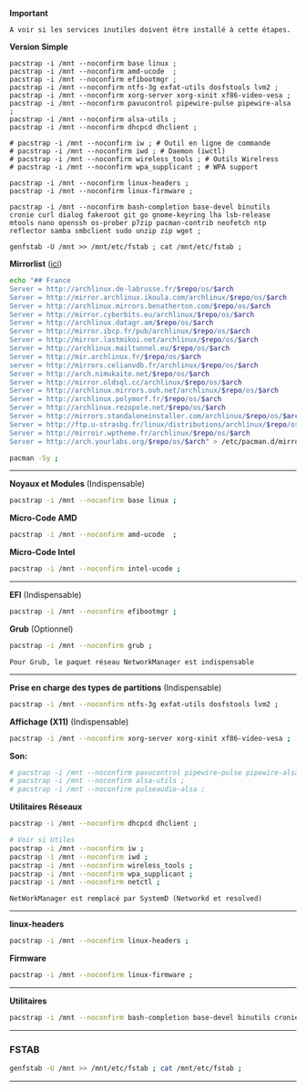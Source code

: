 **Important**
```
A voir si les services inutiles doivent être installé à cette étapes.
```

**Version Simple** 
```
pacstrap -i /mnt --noconfirm base linux ;
pacstrap -i /mnt --noconfirm amd-ucode  ;
pacstrap -i /mnt --noconfirm efibootmgr ;
pacstrap -i /mnt --noconfirm ntfs-3g exfat-utils dosfstools lvm2 ;
pacstrap -i /mnt --noconfirm xorg-server xorg-xinit xf86-video-vesa ;
pacstrap -i /mnt --noconfirm pavucontrol pipewire-pulse pipewire-alsa ;
pacstrap -i /mnt --noconfirm alsa-utils ;
pacstrap -i /mnt --noconfirm dhcpcd dhclient ;

# pacstrap -i /mnt --noconfirm iw ; # Outil en ligne de commande
# pacstrap -i /mnt --noconfirm iwd ; # Daemon (iwctl)
# pacstrap -i /mnt --noconfirm wireless_tools ; # Outils Wirelress
# pacstrap -i /mnt --noconfirm wpa_supplicant ; # WPA support

pacstrap -i /mnt --noconfirm linux-headers ;
pacstrap -i /mnt --noconfirm linux-firmware ;

pacstrap -i /mnt --noconfirm bash-completion base-devel binutils cronie curl dialog fakeroot git go gnome-keyring lha lsb-release mtools nano openssh os-prober p7zip pacman-contrib neofetch ntp reflector samba smbclient sudo unzip zip wget ;

genfstab -U /mnt >> /mnt/etc/fstab ; cat /mnt/etc/fstab ;
```


**Mirrorlist** ([ici](https://archlinux.org/mirrorlist/))

````bash
echo "## France
Server = http://archlinux.de-labrusse.fr/$repo/os/$arch
Server = http://mirror.archlinux.ikoula.com/archlinux/$repo/os/$arch
Server = http://archlinux.mirrors.benatherton.com/$repo/os/$arch
Server = http://mirror.cyberbits.eu/archlinux/$repo/os/$arch
Server = http://archlinux.datagr.am/$repo/os/$arch
Server = http://mirror.ibcp.fr/pub/archlinux/$repo/os/$arch
Server = http://mirror.lastmikoi.net/archlinux/$repo/os/$arch
Server = http://archlinux.mailtunnel.eu/$repo/os/$arch
Server = http://mir.archlinux.fr/$repo/os/$arch
server = http://mirrors.celianvdb.fr/archlinux/$repo/os/$arch
Server = http://arch.nimukaito.net/$repo/os/$arch
Server = http://mirror.oldsql.cc/archlinux/$repo/os/$arch
Server = http://archlinux.mirrors.ovh.net/archlinux/$repo/os/$arch
Server = http://archlinux.polymorf.fr/$repo/os/$arch
Server = http://archlinux.rezopole.net/$repo/os/$arch
Server = http://mirrors.standaloneinstaller.com/archlinux/$repo/os/$arch
Server = http://ftp.u-strasbg.fr/linux/distributions/archlinux/$repo/os/$arch
Server = http://mirroir.wptheme.fr/archlinux/$repo/os/$arch
Server = http://arch.yourlabs.org/$repo/os/$arch" > /etc/pacman.d/mirrorlist ;

pacman -Sy ;
````


------------------------------------------------------------------------------

**Noyaux et Modules** (Indispensable)
```bash
pacstrap -i /mnt --noconfirm base linux ;
```

**Micro-Code AMD**
``` bash
pacstrap -i /mnt --noconfirm amd-ucode  ;
```

**Micro-Code Intel**
```bash
pacstrap -i /mnt --noconfirm intel-ucode ;
``` 

-------------------------------------------------------------------------------

**EFI** (Indispensable)
```bash
pacstrap -i /mnt --noconfirm efibootmgr ;
```

**Grub** (Optionnel)
```bash
pacstrap -i /mnt --noconfirm grub ;
```

`Pour Grub, le paquet réseau NetworkManager est indispensable`


-------------------------------------------------------------------------------

**Prise en charge des types de partitions** (Indispensable)
```bash
pacstrap -i /mnt --noconfirm ntfs-3g exfat-utils dosfstools lvm2 ;
```

**Affichage (X11)** (Indispensable)
```bash
pacstrap -i /mnt --noconfirm xorg-server xorg-xinit xf86-video-vesa ;
```

**Son:**
```bash
# pacstrap -i /mnt --noconfirm pavucontrol pipewire-pulse pipewire-alsa ;
# pacstrap -i /mnt --noconfirm alsa-utils ;
# pacstrap -i /mnt --noconfirm pulseaudio-alsa ;
```

**Utilitaires Réseaux** 
```bash
pacstrap -i /mnt --noconfirm dhcpcd dhclient ;

# Voir si Utiles
pacstrap -i /mnt --noconfirm iw ;
pacstrap -i /mnt --noconfirm iwd ;
pacstrap -i /mnt --noconfirm wireless_tools ;
pacstrap -i /mnt --noconfirm wpa_supplicant ;
pacstrap -i /mnt --noconfirm netctl ;
```
`NetWorkManager est remplacé par SystemD (Networkd et resolved)`

-------------------------------------------------------------------------------

**linux-headers**
```bash
pacstrap -i /mnt --noconfirm linux-headers ;
```

**Firmware**
```bash
pacstrap -i /mnt --noconfirm linux-firmware ;
```

-------------------------------------------------------------------------------

**Utilitaires**
```bash
pacstrap -i /mnt --noconfirm bash-completion base-devel binutils cronie curl dialog fakeroot git go gnome-keyring lha lsb-release mtools nano openssh os-prober p7zip pacman-contrib neofetch ntp reflector samba smbclient sudo unzip zip wget ;
```

-------------------------------------------------------------------------------

### FSTAB
```bash
genfstab -U /mnt >> /mnt/etc/fstab ; cat /mnt/etc/fstab ;
```
--------------------------------------------------------------------------------
